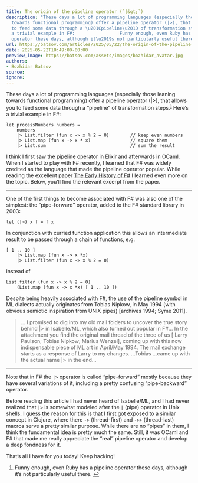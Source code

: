 ```yaml
---
title: The origin of the pipeline operator (`|&gt;`)
description: "These days a lot of programming languages (especially those leaning
  towards functional programming) offer a pipeline operator (|>), that allows you
  to feed some data through a \u201Cpipeline\u201D of transformation steps.1 Here\u2019s
  a trivial example in F#:                 Funny enough, even Ruby has a pipeline
  operator these days, although it\u2019s not particularly useful there.\_\u21A9"
url: https://batsov.com/articles/2025/05/22/the-origin-of-the-pipeline-operator/
date: 2025-05-22T10:49:00-00:00
preview_image: https://batsov.com/assets/images/bozhidar_avatar.jpg
authors:
- Bozhidar Batsov
source:
ignore:
---
```


<p>These days a lot of programming languages (especially those leaning towards functional programming)
offer a pipeline operator (|&gt;), that allows you to feed some data through a “pipeline” of transformation
steps.<sup role="doc-noteref"><a href="https://batsov.com/feeds/OCaml.xml#fn:1" class="footnote" rel="footnote">1</a></sup> Here’s a trivial example in F#:</p>

<div class="language-fsharp highlighter-rouge"><div class="highlight"><pre class="highlight"><code><span class="k">let</span> <span class="n">processNumbers</span> <span class="n">numbers</span> <span class="p">=</span>
    <span class="n">numbers</span>
    <span class="p">|&gt;</span> <span class="nn">List</span><span class="p">.</span><span class="n">filter</span> <span class="p">(</span><span class="k">fun</span> <span class="n">x</span> <span class="p">-&gt;</span> <span class="n">x</span> <span class="o">%</span> <span class="mi">2</span> <span class="p">=</span> <span class="mi">0</span><span class="p">)</span>        <span class="c1">// keep even numbers</span>
    <span class="p">|&gt;</span> <span class="nn">List</span><span class="p">.</span><span class="n">map</span> <span class="p">(</span><span class="k">fun</span> <span class="n">x</span> <span class="p">-&gt;</span> <span class="n">x</span> <span class="p">*</span> <span class="n">x</span><span class="p">)</span>               <span class="c1">// square them</span>
    <span class="p">|&gt;</span> <span class="nn">List</span><span class="p">.</span><span class="n">sum</span>                                <span class="c1">// sum the result</span>
</code></pre></div></div>

<p>I think I first saw the pipeline operator in Elixir and afterwards in OCaml.
When I started to play with F# recently, I learned that F# was widely credited as
the language that made the pipeline operator popular. While reading the excellent paper
<a href="https://fsharp.org/history/hopl-final/hopl-fsharp.pdf">The Early History of F#</a> I learned
even more on the topic. Below, you’ll find the relevant excerpt from the paper.</p>

<hr>

<p>One of the first things to become associated with F# was also one of the simplest: the “pipe-forward”
operator, added to the F# standard library in 2003:</p>

<div class="language-fsharp highlighter-rouge"><div class="highlight"><pre class="highlight"><code><span class="k">let</span> <span class="o">(|&gt;)</span> <span class="n">x</span> <span class="n">f</span> <span class="p">=</span> <span class="n">f</span> <span class="n">x</span>
</code></pre></div></div>

<p>In conjunction with curried function application this allows an intermediate result to be passed
through a chain of functions, e.g.</p>

<div class="language-fsharp highlighter-rouge"><div class="highlight"><pre class="highlight"><code><span class="p">[</span> <span class="mi">1</span> <span class="p">..</span> <span class="mi">10</span> <span class="p">]</span>
    <span class="p">|&gt;</span> <span class="nn">List</span><span class="p">.</span><span class="n">map</span> <span class="p">(</span><span class="k">fun</span> <span class="n">x</span> <span class="p">-&gt;</span> <span class="n">x</span> <span class="p">*</span><span class="n">x</span><span class="p">)</span>
    <span class="p">|&gt;</span> <span class="nn">List</span><span class="p">.</span><span class="n">filter</span> <span class="p">(</span><span class="k">fun</span> <span class="n">x</span> <span class="p">-&gt;</span> <span class="n">x</span> <span class="o">%</span> <span class="mi">2</span> <span class="p">=</span> <span class="mi">0</span><span class="p">)</span>
</code></pre></div></div>

<p>instead of</p>

<div class="language-fsharp highlighter-rouge"><div class="highlight"><pre class="highlight"><code><span class="nn">List</span><span class="p">.</span><span class="n">filter</span> <span class="p">(</span><span class="k">fun</span> <span class="n">x</span> <span class="p">-&gt;</span> <span class="n">x</span> <span class="o">%</span> <span class="mi">2</span> <span class="p">=</span> <span class="mi">0</span><span class="p">)</span>
    <span class="p">(</span><span class="nn">List</span><span class="p">.</span><span class="n">map</span> <span class="p">(</span><span class="k">fun</span> <span class="n">x</span> <span class="p">-&gt;</span> <span class="n">x</span> <span class="p">*</span><span class="n">x</span><span class="p">)</span> <span class="p">[</span> <span class="mi">1</span> <span class="p">..</span> <span class="mi">10</span> <span class="o">])</span>
</code></pre></div></div>

<p>Despite being heavily associated with F#, the use of the pipeline symbol in ML dialects actually
originates from Tobias Nipkow, in May 1994 (with obvious semiotic inspiration from UNIX pipes)
[archives 1994; Syme 2011].</p>

<blockquote>
  <p>… I promised to dig into my old mail folders to uncover the true story behind |&gt; in Isabelle/ML, which
also turned out popular in F#…
In the attachment you find the original mail thread of the three of us [ Larry Paulson; Tobias Nipkow;
Marius Wenzel], coming up with this now indispensable piece of ML art in April/May 1994. The mail
exchange starts as a response of Larry to my changes.
…Tobias …came up with the actual name |&gt; in the end…</p>
</blockquote>

<hr>

<p>Note that in F# the <code class="language-plaintext highlighter-rouge">|&gt;</code> operator is called “pipe-forward” mostly because they have
several variations of it, including a pretty confusing “pipe-backward” operator.</p>

<p>Before reading this article I had never heard of Isabelle/ML, and I had never realized
that <code class="language-plaintext highlighter-rouge">|&gt;</code> is somewhat modeled after the <code class="language-plaintext highlighter-rouge">|</code> (pipe) operator in Unix shells. I guess the
reason for this is that I first got exposed to a similar concept in Clojure, where
there <code class="language-plaintext highlighter-rouge">-&gt;</code> (thread-first) and <code class="language-plaintext highlighter-rouge">-&gt;&gt;</code> (thread-last) macros serve a pretty similar purpose.
While there are no “pipes” in them, I think the fundamental idea is pretty much the same.
Still, it was OCaml and F# that made me really appreciate the “real” pipeline operator
and develop a deep fondness for it.</p>

<p>That’s all I have for you today! Keep hacking!</p>

<div class="footnotes" role="doc-endnotes">
  <ol>
    <li role="doc-endnote">
      <p>Funny enough, even Ruby has a pipeline operator these days, although it’s not particularly useful there.&nbsp;<a href="https://batsov.com/feeds/OCaml.xml#fnref:1" class="reversefootnote" role="doc-backlink">↩</a></p>
    </li>
  </ol>
</div>
